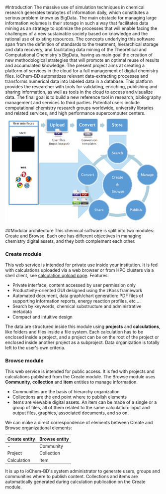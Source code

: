 #Introduction
The massive use of simulation techniques in chemical research generates terabytes of information daily, which constitutes a serious problem known as BigData. The main obstacle for managing large information volumes is their storage in such a way that facilitates data mining as an strategy to optimize the processes that will enable facing the challenges of a new sustainable society based on knowledge and the rational use of existing resources.
The concepts underlying this software span from the definition of standards to the treatment, hierarchical storage and data recovery, and facilitating data mining of the Theoretical and Computational Chemistry's BigData, having as main goal the creation of new methodological strategies that will promote an optimal reuse of results and accumulated knowledge. The present project aims at creating a platform of services in the cloud for a full management of digital chemistry files.
ioChem-BD automatizes relevant data-extracting processes and transforms numerical data into labeled data in a database. This platform provides the researcher with tools for validating, enriching, publishing and sharing information, as well as tools in the cloud to access and visualize data. The final goal is to build a new reference tool in research, bibliography management and services to third parties. Potential users include computational chemistry research groups worldwide, university libraries and related services, and high performance supercomputer centers. 
![none|frame|ioChem-BD function overview diagram](/images/IoChem-BD_diagram.png "wikilink") <span id="modular"></span>

##Modular architecture
This chemical software is split into two modules: Create and Browse. Each one has different objectives in managing chemistry digital assets, and they both complement each other.
### Create module
This web service is intended for private use inside your institution. It is fed with calculations uploaded via a web browser or from HPC clusters via a shell client, see [calculation upload page](/usage/Uploading_content_into_Create.md "wikilink").
Features:

   * Private interface, content accessed by user permission only
   * Productivity-oriented GUI designed using the zKoss framework
   * Automated document, data graph/chart generation: PDF files of supporting information reports, energy reaction profiles, etc ...
   * Search by keywords, chemical substructure and administrative metadata
   * Compact and intuitive design

The data are structured inside this module using **projects** and **calculations**, like folders and files inside a file system. Each calculation has to be enclosed inside a project, and a project can be on the root of the project or enclosed inside another project as a subproject. Data organization is totally left to the user's own criteria.
### Browse module
This web service is intended for public access. It is fed with projects and calculations published from the Create module.
The Browse module uses **Community**, **collection** and **item** entities to manage information.
   * Communities are the basis of hierarchy organization
   * Collections are the end point where to publish elements
   * Items are viewable digital assets. An item can be made of a single or a group of files, all of them related to the same calculation: input and output files, graphics, associated documents, and so on.

We can make a direct correspondence of elements between Create and Browse organizational elements:

| Create entity | Browse entity |
|---------------|---------------|
| -             | Community     |
| Project       | Collection    |
| Calculation   | Item          |

It is up to ioChem-BD's system administrator to generate users, groups and communities where to publish content. Collections and items are automatically generated during calculation publication on the Create module.